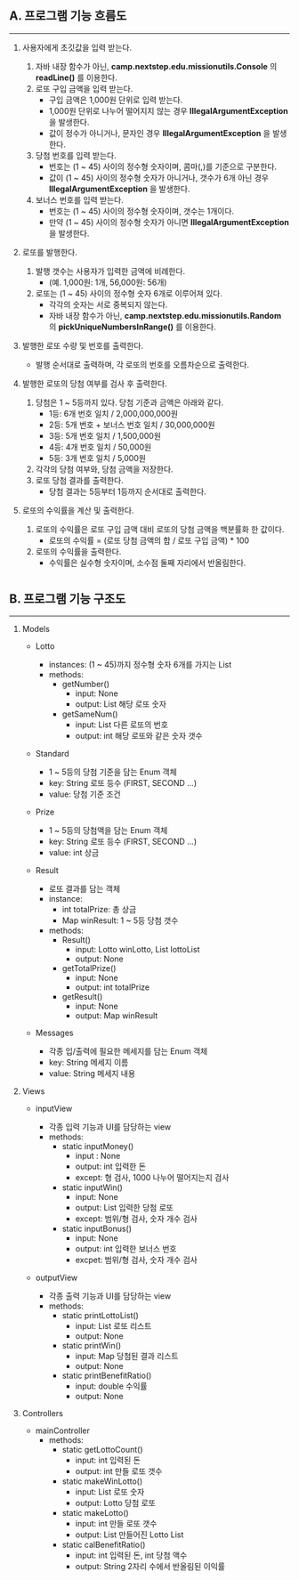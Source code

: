 ## A. 프로그램 기능 흐름도
<hr>

1. 사용자에게 초깃값을 입력 받는다. 
   1. 자바 내장 함수가 아닌, __camp.nextstep.edu.missionutils.Console__ 의 __readLine()__ 를 이용한다.
   2. 로또 구입 금액을 입력 받는다.
      * 구입 금액은 1,000원 단위로 입력 받는다.
      * 1,000원 단위로 나누어 떨어지지 않는 경우 __IllegalArgumentException__ 을 발생한다.
      * 값이 정수가 아니거나, 문자인 경우 __IllegalArgumentException__ 을 발생한다.
   3. 당첨 번호를 입력 받는다.
      * 번호는 (1 ~ 45) 사이의 정수형 숫자이며, 콤마(,)를 기준으로 구분한다.
      * 값이 (1 ~ 45) 사이의 정수형 숫자가 아니거나, 갯수가 6개 아닌 경우 __IllegalArgumentException__ 을 발생한다.
   4. 보너스 번호를 입력 받는다.
      * 번호는 (1 ~ 45) 사이의 정수형 숫자이며, 갯수는 1개이다.
      * 만약 (1 ~ 45) 사이의 정수형 숫자가 아니면 __IllegalArgumentException__ 을 발생한다.


2. 로또를 발행한다.
   1. 발행 갯수는 사용자가 입력한 금액에 비례한다.
      * (예. 1,000원: 1개, 56,000원: 56개)
   2. 로또는 (1 ~ 45) 사이의 정수형 숫자 6개로 이루어져 있다.
      * 각각의 숫자는 서로 중복되지 않는다.
      * 자바 내장 함수가 아닌, __camp.nextstep.edu.missionutils.Random__ 의 __pickUniqueNumbersInRange()__ 를 이용한다.


3. 발행한 로또 수량 및 번호를 출력한다.
   * 발행 순서대로 출력하며, 각 로또의 번호를 오름차순으로 출력한다.


4. 발행한 로또의 당첨 여부를 검사 후 출력한다.
   1. 당첨은 1 ~ 5등까지 있다. 당첨 기준과 금액은 아래와 같다.
      * 1등: 6개 번호 일치 / 2,000,000,000원
      * 2등: 5개 번호 + 보너스 번호 일치 / 30,000,000원
      * 3등: 5개 번호 일치 / 1,500,000원
      * 4등: 4개 번호 일치 / 50,000원
      * 5등: 3개 번호 일치 / 5,000원
   2. 각각의 당첨 여부와, 당첨 금액을 저장한다.
   3. 로또 당첨 결과를 출력한다.
      * 당첨 결과는 5등부터 1등까지 순서대로 출력한다.


5. 로또의 수익률을 계산 및 출력한다.
   1. 로또의 수익률은 로또 구입 금액 대비 로또의 당첨 금액을 백분률화 한 값이다.
      * 로또의 수익률 = (로또 당첨 금액의 합 / 로또 구입 금액) * 100
   2. 로또의 수익률을 출력한다.
      * 수익률은 실수형 숫자이며, 소수점 둘째 자리에서 반올림한다.

#
## B. 프로그램 기능 구조도
<HR>

1. Models
   * Lotto
     - instances: (1 ~ 45)까지 정수형 숫자 6개를 가지는 List
     - methods:
       + getNumber()
         * input: None
         * output: List<Integer> 해당 로또 숫자
       + getSameNum()
         * input: List<Integer> 다른 로또의 번호
         * output: int 해당 로또와 같은 숫자 갯수
   
   * Standard
      - 1 ~ 5등의 당첨 기준을 담는 Enum 객체
      - key: String 로또 등수 (FIRST, SECOND ...)
      - value: 당첨 기준 조건
   
   * Prize
     - 1 ~ 5등의 당첨액을 담는 Enum 객체
     - key: String 로또 등수 (FIRST, SECOND ...)
     - value: int 상금

   * Result
     - 로또 결과를 담는 객체
     - instance:
       + int totalPrize: 총 상금
       + Map winResult: 1 ~ 5등 당첨 갯수
     - methods:
       + Result()
         * input: Lotto winLotto, List<Lotto> lottoList
         * output: None
       + getTotalPrize()
         * input: None
         * output: int totalPrize
       + getResult()
         * input: None
         * output: Map winResult

   * Messages
     - 각종 입/출력에 필요한 메세지를 담는 Enum 객체
     - key: String 메세지 이름
     - value: String 메세지 내용


2. Views
   * inputView
     - 각종 입력 기능과 UI를 담당하는 view
     - methods:
       + static inputMoney()
         * input : None
         * output: int 입력한 돈 
         * except: 형 검사, 1000 나누어 떨어지는지 검사
       + static inputWin()
         * input: None
         * output: List<Integer> 입력한 당첨 로또
         * except: 범위/형 검사, 숫자 개수 검사
       + static inputBonus()
         * input: None
         * output: int 입력한 보너스 번호
         * excpet: 범위/형 검사, 숫자 개수 검사

   * outputView
     - 각종 출력 기능과 UI를 담당하는 view
     - methods:
       + static printLottoList()
         * input: List<Lotto> 로또 리스트
         * output: None
       + static printWin()
         * input: Map 당첨된 결과 리스트
         * output: None
       + static printBenefitRatio()
         * input: double 수익률
         * output: None
   

3. Controllers
   * mainController
     - methods:
       + static getLottoCount()
         * input: int 입력된 돈
         * output: int 만들 로또 갯수
       + static makeWinLotto()
         * input: List<Integer> 로또 숫자
         * output: Lotto 당첨 로또
       + static makeLotto()
         * input: int 만들 로또 갯수
         * output: List<Lotto> 만들어진 Lotto List
       + static calBenefitRatio()
         * input: int 입력된 돈, int 당첨 액수
         * output: String 2자리 수에서 반올림된 이익률